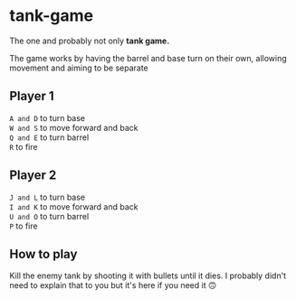 # tank-game

The one and probably not only **tank game.**

The game works by having the barrel and base turn on their own, allowing movement and aiming to be separate

## Player 1

`A and D` to turn base  
`W and S` to move forward and back  
`Q and E` to turn barrel  
`R` to fire

## Player 2

`J and L` to turn base  
`I and K` to move forward and back  
`U and O` to turn barrel  
`P` to fire  

## How to play

Kill the enemy tank by shooting it with bullets until it dies. I probably didn't need to explain that to you but it's here if you need it 🙃